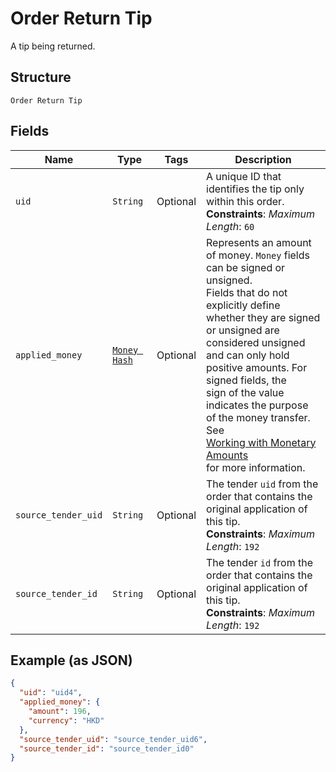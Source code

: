 
# Order Return Tip

A tip being returned.

## Structure

`Order Return Tip`

## Fields

| Name | Type | Tags | Description |
|  --- | --- | --- | --- |
| `uid` | `String` | Optional | A unique ID that identifies the tip only within this order.<br>**Constraints**: *Maximum Length*: `60` |
| `applied_money` | [`Money Hash`](../../doc/models/money.md) | Optional | Represents an amount of money. `Money` fields can be signed or unsigned.<br>Fields that do not explicitly define whether they are signed or unsigned are<br>considered unsigned and can only hold positive amounts. For signed fields, the<br>sign of the value indicates the purpose of the money transfer. See<br>[Working with Monetary Amounts](https://developer.squareup.com/docs/build-basics/working-with-monetary-amounts)<br>for more information. |
| `source_tender_uid` | `String` | Optional | The tender `uid` from the order that contains the original application of this tip.<br>**Constraints**: *Maximum Length*: `192` |
| `source_tender_id` | `String` | Optional | The tender `id` from the order that contains the original application of this tip.<br>**Constraints**: *Maximum Length*: `192` |

## Example (as JSON)

```json
{
  "uid": "uid4",
  "applied_money": {
    "amount": 196,
    "currency": "HKD"
  },
  "source_tender_uid": "source_tender_uid6",
  "source_tender_id": "source_tender_id0"
}
```

